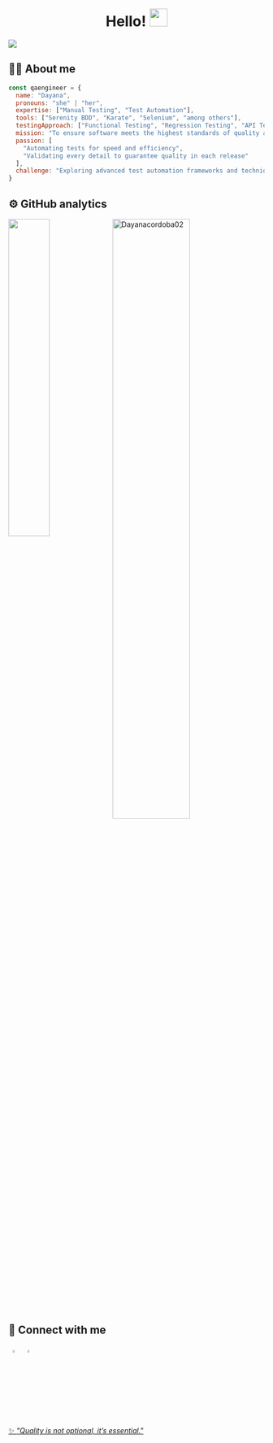 <div align="center">
<h1 align="center">Hello! <img src="https://media.giphy.com/media/hvRJCLFzcasrR4ia7z/giphy.gif" width="35px"/> </h1>
</div>
<img src="https://i.imgur.com/Fpj94ez.png">

## 👩‍💻 About me

```javascript
const qaengineer = {
  name: "Dayana",
  pronouns: "she" | "her",
  expertise: ["Manual Testing", "Test Automation"],
  tools: ["Serenity BDD", "Karate", "Selenium", "among others"],
  testingApproach: ["Functional Testing", "Regression Testing", "API Testing", "End-to-End Testing"],
  mission: "To ensure software meets the highest standards of quality and performance.",
  passion: [
    "Automating tests for speed and efficiency",
    "Validating every detail to guarantee quality in each release"
  ],
  challenge: "Exploring advanced test automation frameworks and techniques"
}
```

## ⚙️ GitHub analytics

<img align="left" width="40%" src="https://github-readme-stats.vercel.app/api/top-langs/?username=Dayanacordoba02&layout=compact&theme=tokyonight" />
<img width="55%" src="https://github-readme-streak-stats.herokuapp.com/?user=Dayanacordoba02&theme=tokyonight" alt="Dayanacordoba02" />
  

## 🔗 Connect with me

 &nbsp; [<img src="https://img.icons8.com/color/48/000000/linkedin.png" width="3.5%"/>](https://www.linkedin.com/in/dayanacordoba02/)   &nbsp; <a href="Dayanacordoba1001@gmail.com"> <img src="https://img.icons8.com/fluent/48/000000/gmail.png" width="3.5%"/>
  
✨ *"Quality is not optional, it’s essential."*
